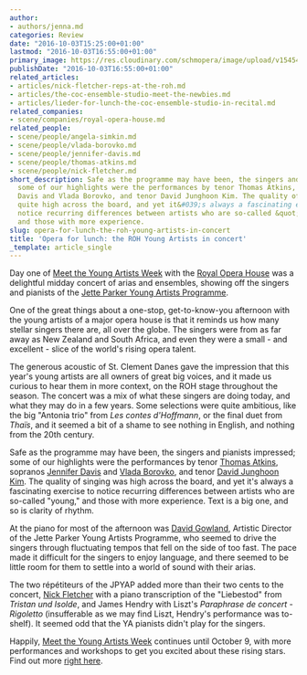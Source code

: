 ```yaml
---
author:
- authors/jenna.md
categories: Review
date: "2016-10-03T15:25:00+01:00"
lastmod: "2016-10-03T16:55:00+01:00"
primary_image: https://res.cloudinary.com/schmopera/image/upload/v1545409169/media/webhook-uploads/1475504936536/IMG_20161003_135652.jpg.jpg
publishDate: "2016-10-03T16:55:00+01:00"
related_articles:
- articles/nick-fletcher-reps-at-the-roh.md
- articles/the-coc-ensemble-studio-meet-the-newbies.md
- articles/lieder-for-lunch-the-coc-ensemble-studio-in-recital.md
related_companies:
- scene/companies/royal-opera-house.md
related_people:
- scene/people/angela-simkin.md
- scene/people/vlada-borovko.md
- scene/people/jennifer-davis.md
- scene/people/thomas-atkins.md
- scene/people/nick-fletcher.md
short_description: Safe as the programme may have been, the singers and pianists impressed;
  some of our highlights were the performances by tenor Thomas Atkins, sopranos Jennifer
  Davis and Vlada Borovko, and tenor David Junghoon Kim. The quality of singing was
  quite high across the board, and yet it&#039;s always a fascinating exercise to
  notice recurring differences between artists who are so-called &quot;young,&quot;
  and those with more experience.
slug: opera-for-lunch-the-roh-young-artists-in-concert
title: 'Opera for lunch: the ROH Young Artists in concert'
_template: article_single
---
```


Day one of [Meet the Young Artists Week](http://www.roh.org.uk/about/jette-parker-young-artists-programme/events/meet-the-young-artists-week) with the [Royal Opera House](/scene/companies/royal-opera-house/) was a delightful midday concert of arias and ensembles, showing off the singers and pianists of the [Jette Parker Young Artists Programme](http://www.roh.org.uk/about/jette-parker-young-artists-programme).

One of the great things about a one-stop, get-to-know-you afternoon with the young artists of a major opera house is that it reminds us how many stellar singers there are, all over the globe. The singers were from as far away as New Zealand and South Africa, and even they were a small - and excellent - slice of the world's rising opera talent.

The generous acoustic of St. Clement Danes gave the impression that this year's young artists are all owners of great big voices, and it made us curious to hear them in more context, on the ROH stage throughout the season. The concert was a mix of what these singers are doing today, and what they may do in a few years. Some selections were quite ambitious, like the big "Antonia trio" from *Les contes d'Hoffmann*, or the final duet from *Thaïs*, and it seemed a bit of a shame to see nothing in English, and nothing from the 20th century.

Safe as the programme may have been, the singers and pianists impressed; some of our highlights were the performances by tenor [Thomas Atkins](/scene/people/thomas-atkins/), sopranos [Jennifer Davis](/scene/people/jennifer-davis/) and [Vlada Borovko](/scene/people/vlada-borovko/), and tenor [David Junghoon Kim](http://www.roh.org.uk/people/david-junghoon-kim). The quality of singing was high across the board, and yet it's always a fascinating exercise to notice recurring differences between artists who are so-called "young," and those with more experience. Text is a big one, and so is clarity of rhythm.

At the piano for most of the afternoon was [David Gowland](http://www.roh.org.uk/people/david-gowland), Artistic Director of the Jette Parker Young Artists Programme, who seemed to drive the singers through fluctuating tempos that fell on the side of too fast. The pace made it difficult for the singers to enjoy language, and there seemed to be little room for them to settle into a world of sound with their arias. 

The two répétiteurs of the JPYAP added more than their two cents to the concert, [Nick Fletcher](/nick-fletcher-reps-at-the-roh/) with a piano transcription of the "Liebestod" from *Tristan und Isolde*, and James Hendry with Liszt's *Paraphrase de concert - Rigoletto* (insufferable as we may find Liszt, Hendry's performance was to-shelf). It seemed odd that the YA pianists didn't play for the singers.

Happily, [Meet the Young Artists Week](http://www.roh.org.uk/about/jette-parker-young-artists-programme/events/meet-the-young-artists-week) continues until October 9, with more performances and workshops to get you excited about these rising stars. Find out more [right here](http://www.roh.org.uk/productions/meet-the-young-artists-week-juke-box-by-jette-parker-young-artists).
